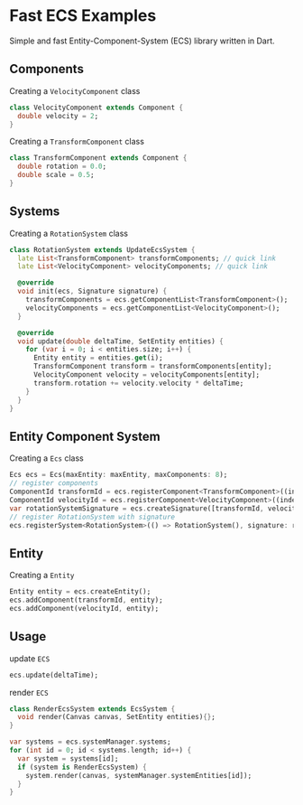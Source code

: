 Fast ECS Examples
==========================
Simple and fast Entity-Component-System (ECS) library written in Dart.


Components
---
Creating a `VelocityComponent` class

```dart
class VelocityComponent extends Component {
  double velocity = 2;
}
```

Creating a `TransformComponent` class

```dart
class TransformComponent extends Component {
  double rotation = 0.0;
  double scale = 0.5;
}
```

Systems
---
Creating a `RotationSystem` class

```dart
class RotationSystem extends UpdateEcsSystem {
  late List<TransformComponent> transformComponents; // quick link
  late List<VelocityComponent> velocityComponents; // quick link

  @override
  void init(ecs, Signature signature) {
    transformComponents = ecs.getComponentList<TransformComponent>();
    velocityComponents = ecs.getComponentList<VelocityComponent>();
  }

  @override
  void update(double deltaTime, SetEntity entities) {
    for (var i = 0; i < entities.size; i++) {
      Entity entity = entities.get(i);
      TransformComponent transform = transformComponents[entity];
      VelocityComponent velocity = velocityComponents[entity];
      transform.rotation += velocity.velocity * deltaTime;
    }
  }
}
```

Entity Component System
---
Creating a `Ecs` class

```dart
Ecs ecs = Ecs(maxEntity: maxEntity, maxComponents: 8);
// register components
ComponentId transformId = ecs.registerComponent<TransformComponent>((index) => TransformComponent(), maxEntity);
ComponentId velocityId = ecs.registerComponent<VelocityComponent>((index) => VelocityComponent(), maxEntity);
var rotationSystemSignature = ecs.createSignature([transformId, velocityId]);
// register RotationSystem with signature
ecs.registerSystem<RotationSystem>(() => RotationSystem(), signature: rotationSystemSignature);
```

Entity
---
Creating a `Entity`

```dart
Entity entity = ecs.createEntity();
ecs.addComponent(transformId, entity);
ecs.addComponent(velocityId, entity);
```

Usage
---
update `ECS`

```dart
ecs.update(deltaTime);
```

render `ECS`

```dart
class RenderEcsSystem extends EcsSystem {
  void render(Canvas canvas, SetEntity entities){};
}

var systems = ecs.systemManager.systems;
for (int id = 0; id < systems.length; id++) {
  var system = systems[id];
  if (system is RenderEcsSystem) {
    system.render(canvas, systemManager.systemEntities[id]);
  }
}
```